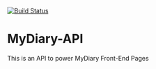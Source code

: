 [![Build Status](https://travis-ci.org/Edward-K1/MyDiary-API.svg?branch=develop)](https://travis-ci.org/Edward-K1/MyDiary-API)
# MyDiary-API
This is an API to power MyDiary Front-End Pages
